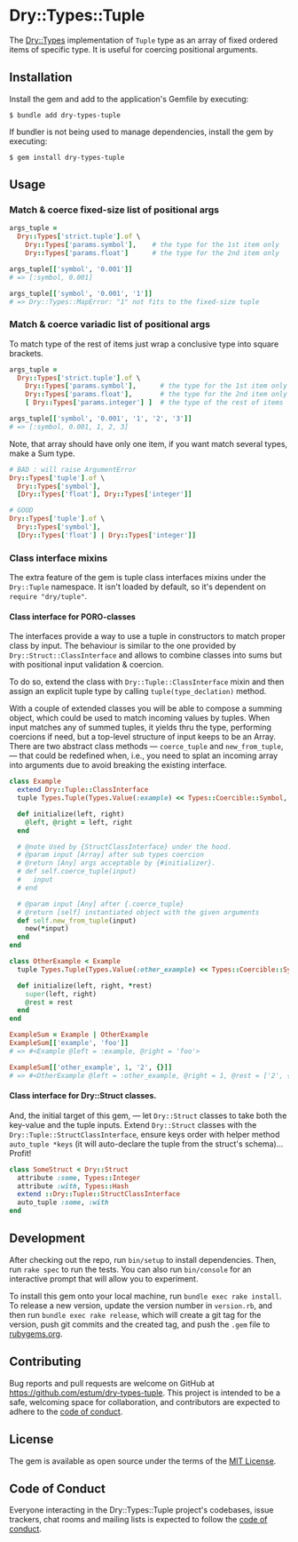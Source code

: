# Dry::Types::Tuple

The [Dry::Types](https://dry-rb.org/gems/dry-types) implementation of `Tuple` type as an array of fixed ordered items of specific type. It is useful for coercing positional arguments.

## Installation

Install the gem and add to the application's Gemfile by executing:

    $ bundle add dry-types-tuple

If bundler is not being used to manage dependencies, install the gem by executing:

    $ gem install dry-types-tuple

## Usage

### Match & coerce fixed-size list of positional args

```ruby
args_tuple =
  Dry::Types['strict.tuple'].of \
    Dry::Types['params.symbol'],    # the type for the 1st item only
    Dry::Types['params.float']      # the type for the 2nd item only

args_tuple[['symbol', '0.001']]
# => [:symbol, 0.001]

args_tuple[['symbol', '0.001', '1']]
# => Dry::Types::MapError: "1" not fits to the fixed-size tuple
```

### Match & coerce variadic list of positional args

To match type of the rest of items just wrap a conclusive type into square brackets.

```ruby
args_tuple =
  Dry::Types['strict.tuple'].of \
    Dry::Types['params.symbol'],      # the type for the 1st item only
    Dry::Types['params.float'],       # the type for the 2nd item only
    [ Dry::Types['params.integer'] ]  # the type of the rest of items

args_tuple[['symbol', '0.001', '1', '2', '3']]
# => [:symbol, 0.001, 1, 2, 3]
```

Note, that array should have only one item, if you want match several types, make a Sum type.

```ruby
# BAD : will raise ArgumentError
Dry::Types['tuple'].of \
  Dry::Types['symbol'],
  [Dry::Types['float'], Dry::Types['integer']]

# GOOD
Dry::Types['tuple'].of \
  Dry::Types['symbol'],
  [Dry::Types['float'] | Dry::Types['integer']]
```

### Class interface mixins

The extra feature of the gem is tuple class interfaces mixins under the `Dry::Tuple` namespace. It isn't loaded by default,
so it's dependent on `require "dry/tuple"`.

#### Class interface for PORO-classes

The interfaces provide a way to use a tuple in constructors to match proper class by input.
The behaviour is similar to the one provided by `Dry::Struct::ClassInterface` and
allows to combine classes into sums but with positional input validation & coercion.

To do so, extend the class with `Dry::Tuple::ClassInterface` mixin and then assign an
explicit tuple type by calling `tuple(type_declation)` method.

With a couple of extended classes you will be able to compose a summing object, which
could be used to match incoming values by tuples. When input matches any of summed
tuples, it yields thru the type, performing coercions if need, but a top-level structure
of input keeps to be an Array. There are two abstract class methods — `coerce_tuple` and
`new_from_tuple`, — that could be redefined when, i.e., you need to splat an incoming
array into arguments due to avoid breaking the existing interface.

```ruby
class Example
  extend Dry::Tuple::ClassInterface
  tuple Types.Tuple(Types.Value(:example) << Types::Coercible::Symbol, Types::String)

  def initialize(left, right)
    @left, @right = left, right
  end

  # @note Used by {StructClassInterface} under the hood.
  # @param input [Array] after sub types coercion
  # @return [Any] args acceptable by {#initializer}.
  # def self.coerce_tuple(input)
  #   input
  # end

  # @param input [Any] after {.coerce_tuple}
  # @return [self] instantiated object with the given arguments
  def self.new_from_tuple(input)
    new(*input)
  end
end

class OtherExample < Example
  tuple Types.Tuple(Types.Value(:other_example) << Types::Coercible::Symbol, [Types::Any])

  def initialize(left, right, *rest)
    super(left, right)
    @rest = rest
  end
end

ExampleSum = Example | OtherExample
ExampleSum[['example', 'foo']]
# => #<Example @left = :example, @right = 'foo'>

ExampleSum[['other_example', 1, '2', {}]]
# => #<OtherExample @left = :other_example, @right = 1, @rest = ['2', {}]>
```

#### Class interface for Dry::Struct classes.

And, the initial target of this gem, — let `Dry::Struct` classes to take both the key-value and
the tuple inputs. Extend `Dry::Struct` classes with the `Dry::Tuple::StructClassInterface`,
ensure keys order with helper method `auto_tuple *keys` (it will auto-declare the tuple from the struct's schema)…
Profit!

```ruby
class SomeStruct < Dry::Struct
  attribute :some, Types::Integer
  attribute :with, Types::Hash
  extend ::Dry::Tuple::StructClassInterface
  auto_tuple :some, :with
end
```

## Development

After checking out the repo, run `bin/setup` to install dependencies. Then, run `rake spec` to run the tests. You can also run `bin/console` for an interactive prompt that will allow you to experiment.

To install this gem onto your local machine, run `bundle exec rake install`. To release a new version, update the version number in `version.rb`, and then run `bundle exec rake release`, which will create a git tag for the version, push git commits and the created tag, and push the `.gem` file to [rubygems.org](https://rubygems.org).

## Contributing

Bug reports and pull requests are welcome on GitHub at https://github.com/estum/dry-types-tuple. This project is intended to be a safe, welcoming space for collaboration, and contributors are expected to adhere to the [code of conduct](https://github.com/estum/dry-types-tuple/blob/main/CODE_OF_CONDUCT.md).

## License

The gem is available as open source under the terms of the [MIT License](https://opensource.org/licenses/MIT).

## Code of Conduct

Everyone interacting in the Dry::Types::Tuple project's codebases, issue trackers, chat rooms and mailing lists is expected to follow the [code of conduct](https://github.com/estum/dry-types-tuple/blob/main/CODE_OF_CONDUCT.md).
